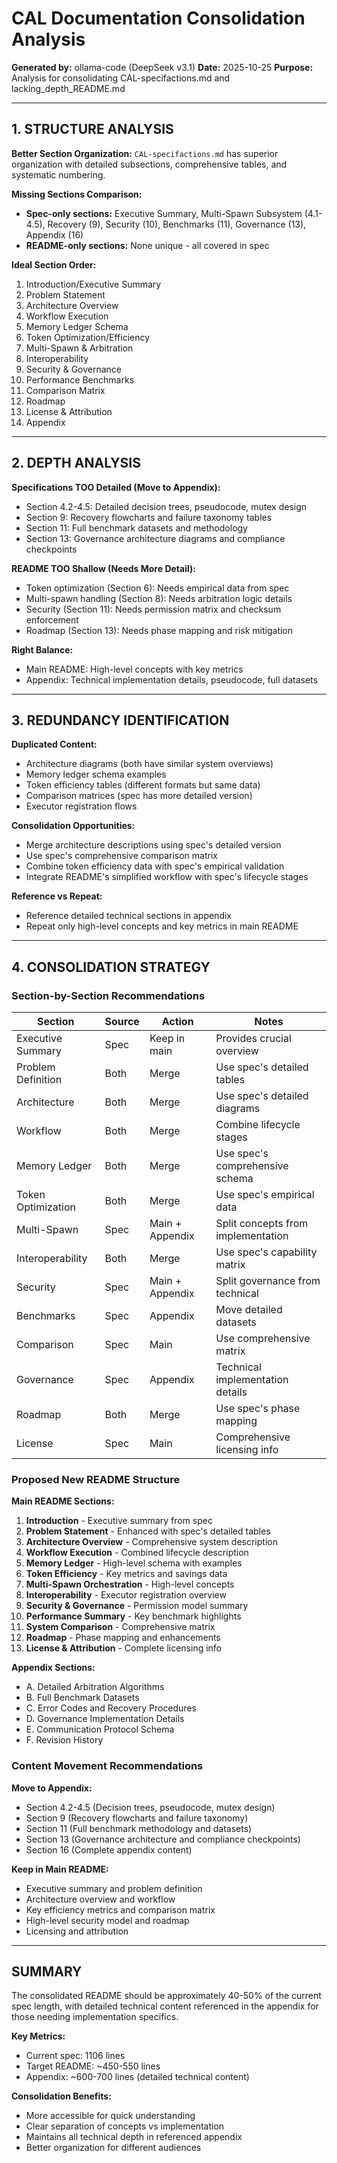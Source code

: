 # CAL Documentation Consolidation Analysis
**Generated by:** ollama-code (DeepSeek v3.1)
**Date:** 2025-10-25
**Purpose:** Analysis for consolidating CAL-specifactions.md and lacking_depth_README.md

---

## 1. STRUCTURE ANALYSIS

**Better Section Organization:** `CAL-specifactions.md` has superior organization with detailed subsections, comprehensive tables, and systematic numbering.

**Missing Sections Comparison:**
- **Spec-only sections:** Executive Summary, Multi-Spawn Subsystem (4.1-4.5), Recovery (9), Security (10), Benchmarks (11), Governance (13), Appendix (16)
- **README-only sections:** None unique - all covered in spec

**Ideal Section Order:**
1. Introduction/Executive Summary
2. Problem Statement
3. Architecture Overview
4. Workflow Execution
5. Memory Ledger Schema
6. Token Optimization/Efficiency
7. Multi-Spawn & Arbitration
8. Interoperability
9. Security & Governance
10. Performance Benchmarks
11. Comparison Matrix
12. Roadmap
13. License & Attribution
14. Appendix

---

## 2. DEPTH ANALYSIS

**Specifications TOO Detailed (Move to Appendix):**
- Section 4.2-4.5: Detailed decision trees, pseudocode, mutex design
- Section 9: Recovery flowcharts and failure taxonomy tables
- Section 11: Full benchmark datasets and methodology
- Section 13: Governance architecture diagrams and compliance checkpoints

**README TOO Shallow (Needs More Detail):**
- Token optimization (Section 6): Needs empirical data from spec
- Multi-spawn handling (Section 8): Needs arbitration logic details
- Security (Section 11): Needs permission matrix and checksum enforcement
- Roadmap (Section 13): Needs phase mapping and risk mitigation

**Right Balance:**
- Main README: High-level concepts with key metrics
- Appendix: Technical implementation details, pseudocode, full datasets

---

## 3. REDUNDANCY IDENTIFICATION

**Duplicated Content:**
- Architecture diagrams (both have similar system overviews)
- Memory ledger schema examples
- Token efficiency tables (different formats but same data)
- Comparison matrices (spec has more detailed version)
- Executor registration flows

**Consolidation Opportunities:**
- Merge architecture descriptions using spec's detailed version
- Use spec's comprehensive comparison matrix
- Combine token efficiency data with spec's empirical validation
- Integrate README's simplified workflow with spec's lifecycle stages

**Reference vs Repeat:**
- Reference detailed technical sections in appendix
- Repeat only high-level concepts and key metrics in main README

---

## 4. CONSOLIDATION STRATEGY

### Section-by-Section Recommendations

| Section | Source | Action | Notes |
|---------|--------|--------|-------|
| Executive Summary | Spec | Keep in main | Provides crucial overview |
| Problem Definition | Both | Merge | Use spec's detailed tables |
| Architecture | Both | Merge | Use spec's detailed diagrams |
| Workflow | Both | Merge | Combine lifecycle stages |
| Memory Ledger | Both | Merge | Use spec's comprehensive schema |
| Token Optimization | Both | Merge | Use spec's empirical data |
| Multi-Spawn | Spec | Main + Appendix | Split concepts from implementation |
| Interoperability | Both | Merge | Use spec's capability matrix |
| Security | Spec | Main + Appendix | Split governance from technical |
| Benchmarks | Spec | Appendix | Move detailed datasets |
| Comparison | Spec | Main | Use comprehensive matrix |
| Governance | Spec | Appendix | Technical implementation details |
| Roadmap | Both | Merge | Use spec's phase mapping |
| License | Spec | Main | Comprehensive licensing info |

### Proposed New README Structure

**Main README Sections:**
1. **Introduction** - Executive summary from spec
2. **Problem Statement** - Enhanced with spec's detailed tables
3. **Architecture Overview** - Comprehensive system description
4. **Workflow Execution** - Combined lifecycle description
5. **Memory Ledger** - High-level schema with examples
6. **Token Efficiency** - Key metrics and savings data
7. **Multi-Spawn Orchestration** - High-level concepts
8. **Interoperability** - Executor registration overview
9. **Security & Governance** - Permission model summary
10. **Performance Summary** - Key benchmark highlights
11. **System Comparison** - Comprehensive matrix
12. **Roadmap** - Phase mapping and enhancements
13. **License & Attribution** - Complete licensing info

**Appendix Sections:**
- A. Detailed Arbitration Algorithms
- B. Full Benchmark Datasets
- C. Error Codes and Recovery Procedures
- D. Governance Implementation Details
- E. Communication Protocol Schema
- F. Revision History

### Content Movement Recommendations

**Move to Appendix:**
- Section 4.2-4.5 (Decision trees, pseudocode, mutex design)
- Section 9 (Recovery flowcharts and failure taxonomy)
- Section 11 (Full benchmark methodology and datasets)
- Section 13 (Governance architecture and compliance checkpoints)
- Section 16 (Complete appendix content)

**Keep in Main README:**
- Executive summary and problem definition
- Architecture overview and workflow
- Key efficiency metrics and comparison matrix
- High-level security model and roadmap
- Licensing and attribution

---

## SUMMARY

The consolidated README should be approximately 40-50% of the current spec length, with detailed technical content referenced in the appendix for those needing implementation specifics.

**Key Metrics:**
- Current spec: 1106 lines
- Target README: ~450-550 lines
- Appendix: ~600-700 lines (detailed technical content)

**Consolidation Benefits:**
- More accessible for quick understanding
- Clear separation of concepts vs implementation
- Maintains all technical depth in referenced appendix
- Better organization for different audiences
